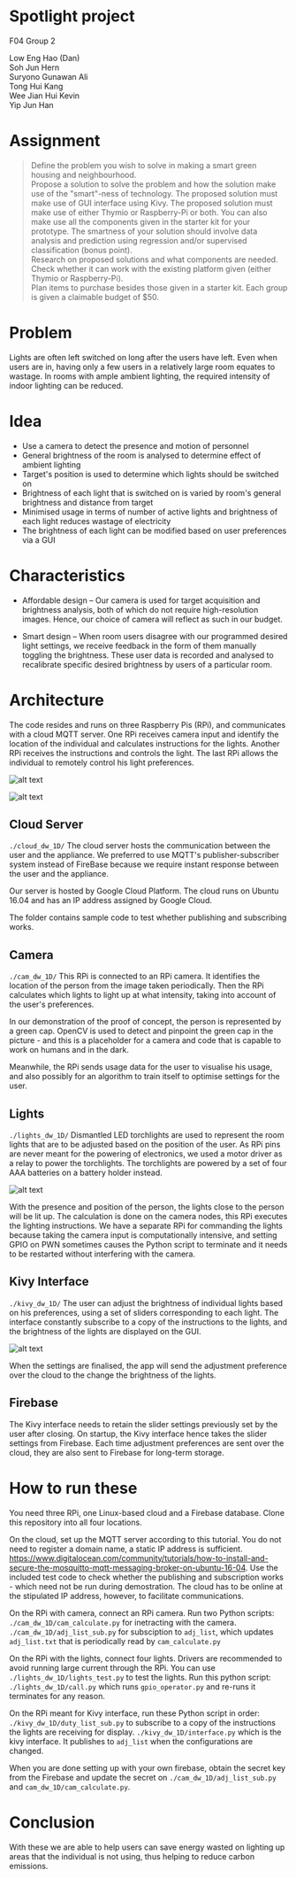 # Spotlight project
F04 Group 2

Low Eng Hao (Dan) <BR>
Soh Jun Hern <BR>
Suryono Gunawan Ali <BR>
Tong Hui Kang <BR>
Wee Jian Hui Kevin <BR>
Yip Jun Han

# Assignment
> Define the problem you wish to solve in making a smart green housing and neighbourhood. <BR>
> Propose a solution to solve the problem and how the solution make use of the "smart"-ness of technology. The proposed solution must make use of GUI interface using Kivy. The proposed solution must make use of either Thymio or Raspberry-Pi or both. You can also make use all the components given in the starter kit for your prototype. The smartness of your solution should involve data analysis and prediction using regression and/or supervised classification (bonus point). <BR>
Research on proposed solutions and what components are needed. Check whether it can work with the existing platform given (either Thymio or Raspberry-Pi). <BR>
> Plan items to purchase besides those given in a starter kit. Each group is given a claimable budget of $50.

# Problem
Lights are often left switched on long after the users have left.
Even when users are in, having only a few users in a relatively large room equates to wastage.
In rooms with ample ambient lighting, the required intensity of indoor lighting can be reduced.

# Idea
- Use a camera to detect the presence and motion of personnel
- General brightness of the room is analysed to determine effect of ambient lighting
- Target's position is used to determine which lights should be switched on
- Brightness of each light that is switched on is varied by room's general brightness and distance from target
- Minimised usage in terms of number of active lights and brightness of each light reduces wastage of electricity
- The brightness of each light can be modified based on user preferences via a GUI

# Characteristics
- Affordable design – Our camera is used for target acquisition and brightness analysis, both of which do not require high-resolution images. Hence, our choice of camera will reflect as such in our budget. 

- Smart design – When room users disagree with our programmed desired light settings, we receive feedback in the form of them manually toggling the brightness. These user data is recorded and analysed to recalibrate specific desired brightness by users of a particular room.

# Architecture
The code resides and runs on three Raspberry Pis (RPi), and communicates with a cloud MQTT server. One RPi receives camera input and identify the location of the individual and calculates instructions for the lights. Another RPi receives the instructions and controls the light. The last RPi allows the individual to remotely control his light preferences.

![alt text](https://i.imgur.com/hFjt2NX.png "Archi")

![alt text](https://i.imgur.com/13DbAX6.jpg "Hardware")

## Cloud Server
`./cloud_dw_1D/`
The cloud server hosts the communication between the user and the appliance. We preferred to use MQTT's publisher-subscriber system instead of FireBase because we require instant response between the user and the appliance.

Our server is hosted by Google Cloud Platform. The cloud runs on Ubuntu 16.04 and has an IP address assigned by Google Cloud. 

The folder contains sample code to test whether publishing and subscribing works.

## Camera
`./cam_dw_1D/`
This RPi is connected to an RPi camera. It identifies the location of the person from the image taken periodically. Then the RPi calculates which lights to light up at what intensity, taking into account of the user's preferences.

In our demonstration of the proof of concept, the person is represented by a green cap. OpenCV is used to detect and pinpoint the green cap in the picture - and this is a placeholder for a camera and code that is capable to work on humans and in the dark.

Meanwhile, the RPi sends usage data for the user to visualise his usage, and also possibly for an algorithm to train itself to optimise settings for the user.

## Lights
`./lights_dw_1D/`
Dismantled LED torchlights are used to represent the room lights that are to be adjusted based on the position of the user. As RPi pins are never meant for the powering of electronics, we used a motor driver as a relay to power the torchlights. The torchlights are powered by a set of four AAA batteries on a battery holder instead.

![alt text](https://i.imgur.com/8sRxUAC.png "Lights")

With the presence and position of the person, the lights close to the person will be lit up. The calculation is done on the camera nodes, this RPi executes the lighting instructions. We have a separate RPi for commanding the lights because taking the camera input is computationally intensive, and setting GPIO on PWN sometimes causes the Python script to terminate and it needs to be restarted without interfering with the camera.

## Kivy Interface
`./kivy_dw_1D/`
The user can adjust the brightness of individual lights based on his preferences, using a set of sliders corresponding to each light. The interface constantly subscribe to a copy of the instructions to the lights, and the brightness of the lights are displayed on the GUI. 

![alt text](https://i.imgur.com/PEAWeuD.png "Kivy")

When the settings are finalised, the app will send the adjustment preference over the cloud to the change the brightness of the lights. 

## Firebase
The Kivy interface needs to retain the slider settings previously set by the user after closing. On startup, the Kivy interface hence takes the slider settings from Firebase. Each time adjustment preferences are sent over the cloud, they are also sent to Firebase for long-term storage.

# How to run these
You need three RPi, one Linux-based cloud and a Firebase database. Clone this repository into all four locations.

On the cloud, set up the MQTT server according to this tutorial. You do not need to register a domain name, a static IP address is sufficient. https://www.digitalocean.com/community/tutorials/how-to-install-and-secure-the-mosquitto-mqtt-messaging-broker-on-ubuntu-16-04. Use the included test code to check whether the publishing and subscription works - which need not be run during demostration. The cloud has to be online at the stipulated IP address, however, to facilitate communications.

On the RPi with camera, connect an RPi camera. Run two Python scripts: 
`./cam_dw_1D/cam_calculate.py` for inetracting with the camera.
`./cam_dw_1D/adj_list_sub.py` for subsciption to `adj_list`, which updates `adj_list.txt` that is periodically read by `cam_calculate.py`

On the RPi with the lights, connect four lights. Drivers are recommended to avoid running large current through the RPi. You can use `./lights_dw_1D/lights_test.py` to test the lights. Run this python script:
`./lights_dw_1D/call.py` which runs `gpio_operator.py` and re-runs it terminates for any reason.

On the RPi meant for Kivy interface, run these Python script in order:
`./kivy_dw_1D/duty_list_sub.py` to subscribe to a copy of the instructions the lights are receiving for display.
`./kivy_dw_1D/interface.py` which is the kivy interface. It publishes to `adj_list` when the configurations are changed.

When you are done setting up with your own firebase, obtain the secret key from the Firebase and update the secret on `./cam_dw_1D/adj_list_sub.py` and `cam_dw_1D/cam_calculate.py`.

# Conclusion
With these we are able to help users can save energy wasted on lighting up areas that the individual is not using, thus helping to reduce carbon emissions.

